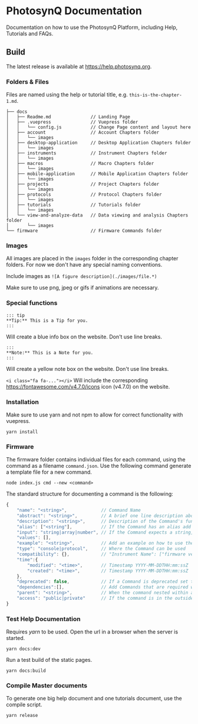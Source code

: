 # PhotosynQ Documentation

Documentation on how to use the PhotosynQ Platform, including Help, Tutorials and FAQs.

## Build

The latest release is available at <https://help.photosynq.org>.

### Folders & Files

Files are named using the help or tutorial title, e.g. `this-is-the-chapter-1.md`.

```shell
├── docs
│   ├── Readme.md               // Landing Page
│   ├── .vuepress               // Vuepress folder
│   │   └── config.js           // Change Page content and layout here
│   ├── account                 // Account Chapters folder
│   │   └── images
│   ├── desktop-application     // Desktop Application Chapters folder
│   │   └── images
│   ├── instruments             // Instrument Chapters folder
│   │   └── images
│   ├── macros                  // Macro Chapters folder
│   │   └── images
│   ├── mobile-application      // Mobile Application Chapters folder
│   │   └── images
│   ├── projects                // Project Chapters folder
│   │   └── images
│   ├── protocols               // Protocol Chapters folder
│   │   └── images
│   ├── tutorials               // Tutorials folder
│   │   └── images
│   └── view-and-analyze-data   // Data viewing and analysis Chapters folder
│       └── images
└── firmware                    // Firmware Commands folder
```

### Images

All images are placed in the `images` folder in the corresponding chapter folders. For now we don't have any special naming conventions.

Include images as `![A figure description](./images/file.*)`

Make sure to use png, jpeg or gifs if animations are necessary.

### Special functions

```
::: tip
**Tip:** This is a Tip for you.
:::
```

Will create a blue info box on the website. Don't use line breaks.

```
:::
**Note:** This is a Note for you.
:::
```

Will create a yellow note box on the website. Don't use line breaks.

`<i class="fa fa-..."></i>` Will include the corresponding <https://fontawesome.com/v4.7.0/icons> icon (v4.7.0) on the website.

### Installation

Make sure to use yarn and not npm to allow for correct functionality with vuepress.

```shell
yarn install
```

### Firmware

The firmware folder contains individual files for each command, using the command as a filename `command.json`. Use the following command generate a template file for a new command.

```shell
node index.js cmd --new <command>
```

The standard structure for documenting a command is the following:

```javascript
{
    "name": "<string>",             // Command Name
    "abstract": "<string>",         // A brief one line description about the Command's function
    "description": "<string>",      // Description of the Command's function
    "alias": ["<string"],           // If the Command has an alias add it here, no separate file needed
    "input": "string|array|number", // If the Command expects a string, number or array
    "values": [],
    "example": "<string>",          // Add an example on how to use the command
    "type": "console|protocol",     // Where the Command can be used
    "compatibility": {},            // "Instrument Name": ["firmware version",...]
    "time":{
        "modified": "<time>",       // Timestamp YYYY-MM-DDTHH:mm:ssZ
        "created": "<time>",        // Timestamp YYYY-MM-DDTHH:mm:ssZ
    },
    "deprecated": false,            // If a Command is deprecated set to true
    "dependencies":[],              // Add Commands that are required with this command in protocols
    "parent": "<string>",           // When the command nested within a command
    "access": "public|private"      // If the command is in the outside documentation
}
```

### Test Help Documentation

Requires *yarn* to be used. Open the url in a browser when the server is started.

```shell
yarn docs:dev
```

Run a test build of the static pages.

```shell
yarn docs:build
```

### Compile Master documents

To generate one big help document and one tutorials document, use the compile script.

```shell
yarn release
```
